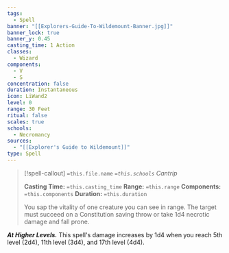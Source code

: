 ```yaml
---
tags:
  - Spell
banner: "[[Explorers-Guide-To-Wildemount-Banner.jpg]]"
banner_lock: true
banner_y: 0.45
casting_time: 1 Action
classes:
  - Wizard
components:
  - V
  - S
concentration: false
duration: Instantaneous
icon: LiWand2
level: 0
range: 30 Feet
ritual: false
scales: true
schools:
  - Necromancy
sources:
  - "[[Explorer's Guide to Wildemount]]"
type: Spell
---
```

>[!spell-callout] `=this.file.name`
>*`=this.schools` Cantrip*
>
>**Casting Time:** `=this.casting_time`
>**Range:** `=this.range`
>**Components:** `=this.components`
>**Duration:** `=this.duration`
>
>You sap the vitality of one creature you can see in range. The target must succeed on a Constitution saving throw or take 1d4 necrotic damage and fall prone.
>
>
***At Higher Levels.*** This spell's damage increases by 1d4 when you reach 5th level (2d4), 11th level (3d4), and 17th level (4d4).